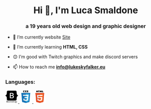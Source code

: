 <h1 align="center">Hi 👋, I'm Luca Smaldone</h1>
<h3 align="center">a 19 years old web design and graphic designer</h3>

- 🔭 I’m currently website [Site](https://lukeskyfalker.eu)

- 🌱 I’m currently learning **HTML, CSS**

- 😊 I’m good with Twitch graphics and make discord servers

- 📫 How to reach me **info@lukeskyfalker.eu**

<h3 align="left">Languages:</h3>
<p align="left"> <a href="https://getbootstrap.com" target="_blank" rel="noreferrer"> <img src="https://raw.githubusercontent.com/devicons/devicon/master/icons/bootstrap/bootstrap-plain-wordmark.svg" alt="bootstrap" width="40" height="40"/> </a> </a> <a href="https://www.w3schools.com/css/" target="_blank" rel="noreferrer"> <img src="https://raw.githubusercontent.com/devicons/devicon/master/icons/css3/css3-original-wordmark.svg" alt="css3" width="40" height="40"/> </a> <a href="https://www.w3.org/html/" target="_blank" rel="noreferrer"> <img src="https://raw.githubusercontent.com/devicons/devicon/master/icons/html5/html5-original-wordmark.svg" alt="html5" width="40" height="40"/> </a>
